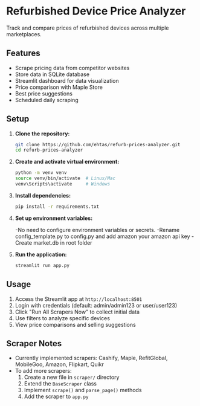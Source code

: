 # Refurbished Device Price Analyzer

Track and compare prices of refurbished devices across multiple marketplaces.

## Features

- Scrape pricing data from competitor websites
- Store data in SQLite database
- Streamlit dashboard for data visualization
- Price comparison with Maple Store
- Best price suggestions
- Scheduled daily scraping

## Setup

1. **Clone the repository:**
   ```bash
   git clone https://github.com/ehtas/refurb-prices-analyzer.git
   cd refurb-prices-analyzer
   ```

2. **Create and activate virtual environment:**
   ```bash
   python -m venv venv
   source venv/bin/activate  # Linux/Mac
   venv\Scripts\activate     # Windows
   ```

3. **Install dependencies:**
   ```bash
   pip install -r requirements.txt
   ```

4. **Set up environment variables:**

   -No need to configure environment variables or secrets.
   -Rename config_template.py to config.py and add amazon your amazon api key
   -Create market.db in root folder 

6. **Run the application:**
   ```bash
   streamlit run app.py
   ```

## Usage

1. Access the Streamlit app at `http://localhost:8501`
2. Login with credentials (default: admin/admin123 or user/user123)
3. Click "Run All Scrapers Now" to collect initial data
4. Use filters to analyze specific devices
5. View price comparisons and selling suggestions

## Scraper Notes

- Currently implemented scrapers: Cashify, Maple, RefitGlobal, MobileGoo, Amazon, Flipkart, Quikr
- To add more scrapers:
  1. Create a new file in `scraper/` directory
  2. Extend the `BaseScraper` class
  3. Implement `scrape()` and `parse_page()` methods
  4. Add the scraper to `app.py`
